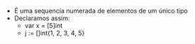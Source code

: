 - É uma sequencia numerada de elementos de um único tipo
- Declaramos assim:
	- var x = \[5]int
	- j := \[]int{1, 2, 3, 4, 5}
	